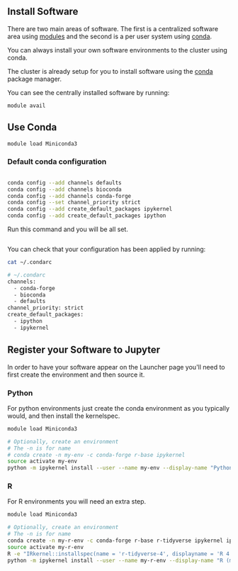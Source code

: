 ## Install Software

There are two main areas of software. The first is a centralized software area using [modules](https://lmod.readthedocs.io/en/latest/) and the second is a per user system using [conda](https://docs.conda.io/en/latest/).

You can always install your own software environments to the cluster using conda.

The cluster is already setup for you to install software using the [conda](https://docs.conda.io/en/latest/) package manager.

You can see the centrally installed software by running:

```
module avail
```

## Use Conda

```bash
module load Miniconda3
```

### Default conda configuration

```{admonition} We highly recommend that you use this  conda configuration. It is generally applicable for most bioinformatics software. 
```

```bash
conda config --add channels defaults
conda config --add channels bioconda
conda config --add channels conda-forge
conda config --set channel_priority strict
conda config --add create_default_packages ipykernel
conda config --add create_default_packages ipython
```

Run this command and you will be all set.

```{note} Configuring your conda only needs to be done once. 
```
You can check that your configuration has been applied by running:

```bash
cat ~/.condarc
```

```bash
# ~/.condarc
channels:
  - conda-forge
  - bioconda
  - defaults
channel_priority: strict
create_default_packages:
  - ipython
  - ipykernel
```

## Register your Software to Jupyter

In order to have your software appear on the Launcher page you'll need to first create the environment and then source it.

### Python

For python environments just create the conda environment as you typically would, and then install the kernelspec.

```bash
module load Miniconda3

# Optionally, create an environment
# The -n is for name
# conda create -n my-env -c conda-forge r-base ipykernel
source activate my-env 
python -m ipykernel install --user --name my-env --display-name "Python (my-env)"
```

### R 

For R environments you will need an extra step.

```bash
module load Miniconda3

# Optionally, create an environment
# The -n is for name
conda create -n my-r-env -c conda-forge r-base r-tidyverse ipykernel ipython r-irkernel
source activate my-r-env 
R -e "IRkernel::installspec(name = 'r-tidyverse-4', displayname = 'R 4.0')"
python -m ipykernel install --user --name my-r-env --display-name "R (my-env)"
```
